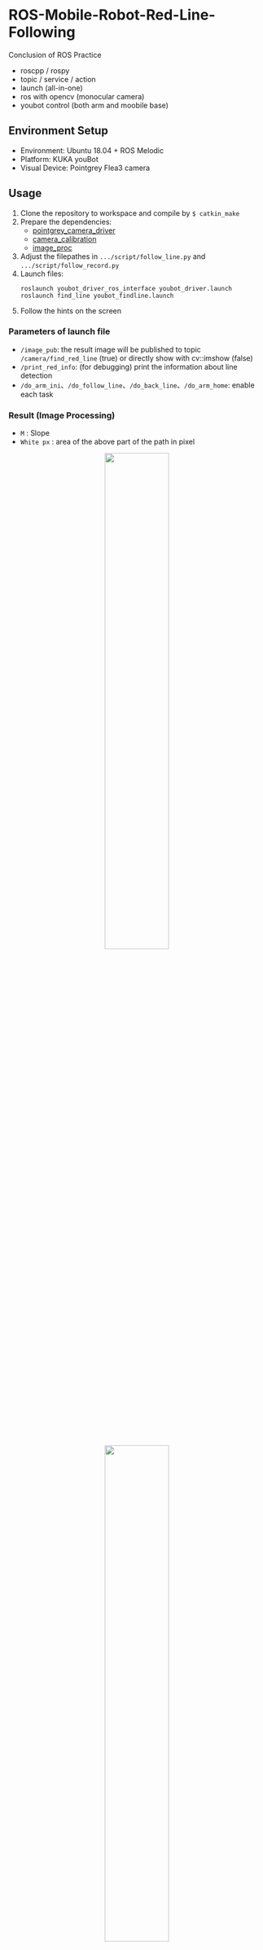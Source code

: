 # ROS-Mobile-Robot-Red-Line-Following

Conclusion of ROS Practice

+ roscpp / rospy
+ topic / service / action
+ launch (all-in-one)
+ ros with opencv (monocular camera)
+ youbot control (both arm and moobile base)

## Environment Setup

- Environment: Ubuntu 18.04 + ROS Melodic
- Platform: KUKA youBot
- Visual Device: Pointgrey Flea3 camera 

## Usage

1. Clone the repository to workspace and compile by `$ catkin_make`
2. Prepare the dependencies:
    - [pointgrey_camera_driver](http://wiki.ros.org/pointgrey_camera_driver)
    - [camera_calibration](http://wiki.ros.org/camera_calibration)
    - [image_proc](http://wiki.ros.org/image_proc)
3. Adjust the filepathes in `.../script/follow_line.py` and `.../script/follow_record.py`
4. Launch files: 
    ```
    roslaunch youbot_driver_ros_interface youbot_driver.launch
    roslaunch find_line youbot_findline.launch
    ```
5. Follow the hints on the screen

### Parameters of launch file

+ ```/image_pub```: the result image will be published to topic `/camera/find_red_line` (true) or directly show with cv::imshow (false)
+ ```/print_red_info```: (for debugging) print the information about line detection 
+ ```/do_arm_ini```、```/do_follow_line```、```/do_back_line```、```/do_arm_home```: enable each task

### Result (Image Processing)

+ `M` : Slope 
+ `White px` : area of the above part of the path in pixel

<p align=center>
    <img width="50%" src=https://user-images.githubusercontent.com/26008008/189539266-01060d5c-fc8d-4633-8860-2eb336c166b6.png>
    <img width="50%" src=https://user-images.githubusercontent.com/26008008/189539268-c0a23b6c-8f60-4836-b072-23e0afb9671c.png>
</p>

